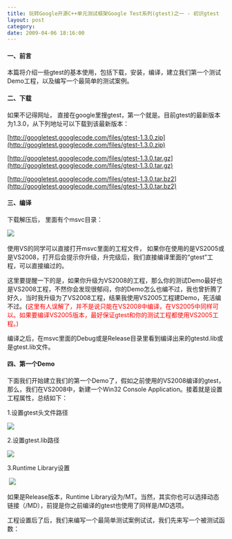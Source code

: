 ```yaml
---
title: 玩转Google开源C++单元测试框架Google Test系列(gtest)之一 - 初识gtest
layout: post
category: 
date: 2009-04-06 18:16:00
---
```


#### 一、前言

本篇将介绍一些gtest的基本使用，包括下载，安装，编译，建立我们第一个测试Demo工程，以及编写一个最简单的测试案例。 

#### 二、下载

如果不记得网址， 直接在google里搜gtest，第一个就是。目前gtest的最新版本为1.3.0，从下列地址可以下载到该最新版本：
  
[http://googletest.googlecode.com/files/gtest-1.3.0.zip](http://googletest.googlecode.com/files/gtest-1.3.0.zip)&nbsp;
  
[http://googletest.googlecode.com/files/gtest-1.3.0.tar.gz](http://googletest.googlecode.com/files/gtest-1.3.0.tar.gz)&nbsp;
  
[http://googletest.googlecode.com/files/gtest-1.3.0.tar.bz2](http://googletest.googlecode.com/files/gtest-1.3.0.tar.bz2)&nbsp;

#### 三、编译

下载解压后， 里面有个msvc目录：

![](http://images.cnblogs.com/cnblogs_com/coderzh/gtest/SourceDir.jpg)&nbsp;

使用VS的同学可以直接打开msvc里面的工程文件， 如果你在使用的是VS2005或是VS2008，打开后会提示你升级，升完级后，我们直接编译里面的&#8220;gtest&#8221;工程，可以直接编过的。

这里要提醒一下的是，如果你升级为VS2008的工程，那么你的测试Demo最好也是VS2008工程，不然你会发现很郁闷，你的Demo怎么也编不过，我也曾折腾了好久，当时我升级为了VS2008工程，结果我使用VS2005工程建Demo，死活编不过。(<span style="color: red;">这里有人误解了，并不是说只能在VS2008中编译，在VS2005中同样可以。如果要编译VS2005版本，最好保证gtest和你的测试工程都使用VS2005工程。)</span>

编译之后，在msvc里面的Debug或是Release目录里看到编译出来的gtestd.lib或是gtest.lib文件。

#### 四、第一个Demo

下面我们开始建立我们的第一个Demo了，假如之前使用的VS2008编译的gtest，那么，我们在VS2008中，新建一个Win32 Console Application。接着就是设置工程属性，总结如下：

1.设置gtest头文件路径

![](http://images.cnblogs.com/cnblogs_com/coderzh/gtest/headfile.jpg)

2.设置gtest.lib路径

![](http://images.cnblogs.com/cnblogs_com/coderzh/gtest/lib.jpg)

3.Runtime Library设置

&nbsp;![](http://images.cnblogs.com/cnblogs_com/coderzh/gtest/mtd.jpg)

如果是Release版本，Runtime Library设为/MT。当然，其实你也可以选择动态链接（/MD），前提是你之前编译的gtest也使用了同样是/MD选项。

工程设置后了后，我们来编写一个最简单测试案例试试，我们先来写一个被测试函数：

<div class="cnblogs_code"><!--

Code highlighting produced by Actipro CodeHighlighter (freeware)

http://www.CodeHighlighter.com/

--><span style="color: #0000ff;">int</span><span style="color: #000000;">&nbsp;Foo(</span><span style="color: #0000ff;">int</span><span style="color: #000000;">&nbsp;a,&nbsp;</span><span style="color: #0000ff;">int</span><span style="color: #000000;">&nbsp;b)

{

&nbsp;&nbsp;&nbsp;&nbsp;</span><span style="color: #0000ff;">if</span><span style="color: #000000;">&nbsp;(a&nbsp;</span><span style="color: #000000;">==</span><span style="color: #000000;">&nbsp;</span><span style="color: #800080;">0</span><span style="color: #000000;">&nbsp;</span><span style="color: #000000;">||</span><span style="color: #000000;">&nbsp;b&nbsp;</span><span style="color: #000000;">==</span><span style="color: #000000;">&nbsp;</span><span style="color: #800080;">0</span><span style="color: #000000;">)

&nbsp;&nbsp;&nbsp;&nbsp;{

&nbsp;&nbsp;&nbsp;&nbsp;&nbsp;&nbsp;&nbsp;&nbsp;</span><span style="color: #0000ff;">throw</span><span style="color: #000000;">&nbsp;</span><span style="color: #800000;">"</span><span style="color: #800000;">don't&nbsp;do&nbsp;that</span><span style="color: #800000;">"</span><span style="color: #000000;">;

&nbsp;&nbsp;&nbsp;&nbsp;}

&nbsp;&nbsp;&nbsp;&nbsp;</span><span style="color: #0000ff;">int</span><span style="color: #000000;">&nbsp;c&nbsp;</span><span style="color: #000000;">=</span><span style="color: #000000;">&nbsp;a&nbsp;</span><span style="color: #000000;">%</span><span style="color: #000000;">&nbsp;b;

&nbsp;&nbsp;&nbsp;&nbsp;</span><span style="color: #0000ff;">if</span><span style="color: #000000;">&nbsp;(c&nbsp;</span><span style="color: #000000;">==</span><span style="color: #000000;">&nbsp;</span><span style="color: #800080;">0</span><span style="color: #000000;">)

&nbsp;&nbsp;&nbsp;&nbsp;&nbsp;&nbsp;&nbsp;&nbsp;</span><span style="color: #0000ff;">return</span><span style="color: #000000;">&nbsp;b;

&nbsp;&nbsp;&nbsp;&nbsp;</span><span style="color: #0000ff;">return</span><span style="color: #000000;">&nbsp;Foo(b,&nbsp;c);

}</span></div>

没错，上面的函数是用来求最大公约数的。下面我们就来编写一个简单的测试案例。

<div class="cnblogs_code"><!--

Code highlighting produced by Actipro CodeHighlighter (freeware)

http://www.CodeHighlighter.com/

--><span style="color: #000000;">#include&nbsp;</span><span style="color: #000000;">&lt;</span><span style="color: #000000;">gtest</span><span style="color: #000000;">/</span><span style="color: #000000;">gtest.h</span><span style="color: #000000;">&gt;</span><span style="color: #000000;">

TEST(FooTest,&nbsp;HandleNoneZeroInput)

{

&nbsp;&nbsp;&nbsp;&nbsp;EXPECT_EQ(</span><span style="color: #800080;">2</span><span style="color: #000000;">,&nbsp;Foo(</span><span style="color: #800080;">4</span><span style="color: #000000;">,&nbsp;</span><span style="color: #800080;">10</span><span style="color: #000000;">));

&nbsp;&nbsp;&nbsp;&nbsp;EXPECT_EQ(</span><span style="color: #800080;">6</span><span style="color: #000000;">,&nbsp;Foo(</span><span style="color: #800080;">30</span><span style="color: #000000;">,&nbsp;</span><span style="color: #800080;">18</span><span style="color: #000000;">));

}</span></div>

上面可以看到，编写一个测试案例是多么的简单。 我们使用了TEST这个宏，它有两个参数，官方的对这两个参数的解释为：[TestCaseName，TestName]，而我对这两个参数的定义是：[TestSuiteName，TestCaseName]，在下一篇我们再来看为什么这样定义。

对检查点的检查，我们上面使用到了EXPECT_EQ这个宏，这个宏用来比较两个数字是否相等。Google还包装了一系列EXPECT_* 和ASSERT_*的宏，而EXPECT系列和ASSERT系列的区别是：

&nbsp;&nbsp;&nbsp; 1. EXPECT_*&nbsp; 失败时，案例继续往下执行。

&nbsp;&nbsp;&nbsp; 2. ASSERT_* 失败时，直接在当前函数中返回，当前函数中ASSERT_*后面的语句将不会执行。 

在下一篇，我们再来具体讨论这些断言宏。为了让我们的案例运行起来，我们还需要在main函数中添加如下代码：

<div class="cnblogs_code"><!--

Code highlighting produced by Actipro CodeHighlighter (freeware)

http://www.CodeHighlighter.com/

--><span style="color: #0000ff;">int</span><span style="color: #000000;">&nbsp;_tmain(</span><span style="color: #0000ff;">int</span><span style="color: #000000;">&nbsp;argc,&nbsp;_TCHAR</span><span style="color: #000000;">*</span><span style="color: #000000;">&nbsp;argv[])

{

&nbsp;&nbsp;&nbsp;&nbsp;testing::InitGoogleTest(</span><span style="color: #000000;">&amp;</span><span style="color: #000000;">argc,&nbsp;argv);

&nbsp;&nbsp;&nbsp;&nbsp;</span><span style="color: #0000ff;">return</span><span style="color: #000000;">&nbsp;RUN_ALL_TESTS();

}</span></div>

&#8220;testing::InitGoogleTest(&amp;argc, argv);&#8221; ：gtest的测试案例允许接收一系列的命令行参数，因此，我们将命令行参数传递给gtest，进行一些初始化操作。gtest的命令行参数非常丰富，在后面我们也会详细了解到。

&#8220;RUN_ALL_TESTS()&#8221; ：运行所有测试案例 

OK，一切就绪了，我们直接运行案例试试（一片绿色，非常爽）：

![](http://images.cnblogs.com/cnblogs_com/coderzh/gtest/console.jpg) 

#### 五、总结 

本篇内容确实是非常的初级，目的是让从来没有接触过gtest的同学了解gtest最基本的使用。gtest还有很多更高级的使用方法，我们将会在后面讨论。总结本篇的内容的话：

&nbsp;&nbsp;&nbsp; 1. 使用VS编译gtest.lib文件

&nbsp;&nbsp;&nbsp; 2. 设置测试工程的属性（头文件，lib文件，/MT参数（和编译gtest时使用一样的参数就行了））

&nbsp;&nbsp;&nbsp; 3. 使用TEST宏开始一个测试案例，使用EXPECT_*,ASSER_*系列设置检查点。

&nbsp;&nbsp;&nbsp; 4. 在Main函数中初始化环境，再使用RUN_ALL_TEST()宏运行测试案例。

优点：

&nbsp;&nbsp;&nbsp; 1. 我们的测试案例本身就是一个exe工程，编译之后可以直接运行，非常的方便。

&nbsp;&nbsp;&nbsp; 2. 编写测试案例变的非常简单（使用一些简单的宏如TEST），让我们将更多精力花在案例的设计和编写上。

&nbsp;&nbsp;&nbsp; 3. 提供了强大丰富的断言的宏，用于对各种不同检查点的检查。

&nbsp;&nbsp;&nbsp; 4. 提高了丰富的命令行参数对案例运行进行一系列的设置。

系列链接：
  
[1.玩转Google开源C++单元测试框架Google Test系列(gtest)之一 - 初识gtest](http://www.cnblogs.com/coderzh/archive/2009/03/31/1426758.html)
  
[2.玩转Google开源C++单元测试框架Google Test系列(gtest)之二 - 断言](http://www.cnblogs.com/coderzh/archive/2009/04/06/1430364.html)
  
[3.玩转Google开源C++单元测试框架Google Test系列(gtest)之三 - 事件机制](http://www.cnblogs.com/coderzh/archive/2009/04/06/1430396.html)
  
[4.玩转Google开源C++单元测试框架Google Test系列(gtest)之四 - 参数化](http://www.cnblogs.com/coderzh/archive/2009/04/08/1431297.html) 
  
[5.玩转Google开源C++单元测试框架Google Test系列(gtest)之五 - 死亡测试](http://www.cnblogs.com/coderzh/archive/2009/04/08/1432043.html) 
  
[6.玩转Google开源C++单元测试框架Google Test系列(gtest)之六 - 运行参数](http://www.cnblogs.com/coderzh/archive/2009/04/10/1432789.html) 
  
[7.玩转Google开源C++单元测试框架Google Test系列(gtest)之七 - 深入解析gtest](http://www.cnblogs.com/coderzh/archive/2009/04/11/1433744.html)

 [8.玩转Google开源C++单元测试框架Google Test系列(gtest)之八 - 打造自己的单元测试框架](http://www.cnblogs.com/coderzh/archive/2009/04/12/1434155.html)

&nbsp;